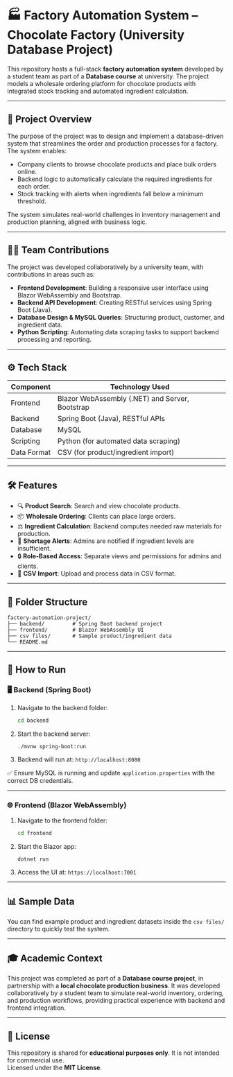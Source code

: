 
# 🏭 Factory Automation System – Chocolate Factory (University Database Project)

This repository hosts a full-stack **factory automation system** developed by a student team as part of a **Database course** at university. The project models a wholesale ordering platform for chocolate products with integrated stock tracking and automated ingredient calculation.

---

## 📌 Project Overview

The purpose of the project was to design and implement a database-driven system that streamlines the order and production processes for a factory. The system enables:

- Company clients to browse chocolate products and place bulk orders online.
- Backend logic to automatically calculate the required ingredients for each order.
- Stock tracking with alerts when ingredients fall below a minimum threshold.

The system simulates real-world challenges in inventory management and production planning, aligned with business logic.

---

## 👨‍💻 Team Contributions

The project was developed collaboratively by a university team, with contributions in areas such as:

- **Frontend Development**: Building a responsive user interface using Blazor WebAssembly and Bootstrap.
- **Backend API Development**: Creating RESTful services using Spring Boot (Java).
- **Database Design & MySQL Queries**: Structuring product, customer, and ingredient data.
- **Python Scripting**: Automating data scraping tasks to support backend processing and reporting.

---

## ⚙️ Tech Stack

| Component   |                     Technology Used                 |
|-------------|---------------------------------------------------- |
| Frontend    | Blazor WebAssembly (.NET) and Server, Bootstrap     |
| Backend     | Spring Boot (Java), RESTful APIs                    |
| Database    | MySQL                                               |
| Scripting   | Python (for automated data scraping)                |
| Data Format | CSV (for product/ingredient import)                 |

---

## 🛠️ Features

- 🔍 **Product Search**: Search and view chocolate products.
- 📦 **Wholesale Ordering**: Clients can place large orders.
- ⚖️ **Ingredient Calculation**: Backend computes needed raw materials for production.
- 🚨 **Shortage Alerts**: Admins are notified if ingredient levels are insufficient.
- 🔒 **Role-Based Access**: Separate views and permissions for admins and clients.
- 📄 **CSV Import**: Upload and process data in CSV format.

---

## 📁 Folder Structure

```
factory-automation-project/
├── backend/         # Spring Boot backend project
├── frontend/        # Blazor WebAssembly UI
├── csv files/       # Sample product/ingredient data
└── README.md
```

---

## 🚀 How to Run

### 🖥 Backend (Spring Boot)
1. Navigate to the backend folder:
   ```bash
   cd backend
   ```
2. Start the backend server:
   ```bash
   ./mvnw spring-boot:run
   ```
3. Backend will run at: `http://localhost:8080`

✅ Ensure MySQL is running and update `application.properties` with the correct DB credentials.

---

### 🌐 Frontend (Blazor WebAssembly)
1. Navigate to the frontend folder:
   ```bash
   cd frontend
   ```
2. Start the Blazor app:
   ```bash
   dotnet run
   ```
3. Access the UI at: `https://localhost:7001`

---

## 📊 Sample Data

You can find example product and ingredient datasets inside the `csv files/` directory to quickly test the system.

---

## 🎓 Academic Context

This project was completed as part of a **Database course project**, in partnership with a **local chocolate production business**. It was developed collaboratively by a student team to simulate real-world inventory, ordering, and production workflows, providing practical experience with backend and frontend integration.

---

## 📜 License

This repository is shared for **educational purposes only**. It is not intended for commercial use.  
Licensed under the **MIT License**.
